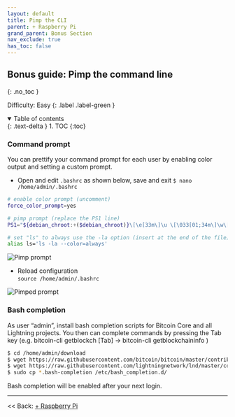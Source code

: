 ```yaml
---
layout: default
title: Pimp the CLI
parent: + Raspberry Pi
grand_parent: Bonus Section
nav_exclude: true
has_toc: false
---
```


## Bonus guide: Pimp the command line  
{: .no_toc }

Difficulty: Easy
{: .label .label-green }

<details open markdown="block">
  <summary>
    Table of contents
  </summary>
  {: .text-delta }
1. TOC
{:toc}
</details>

### Command prompt
You can prettify your command prompt for each user by enabling color output and setting a custom prompt. 

* Open and edit `.bashrc`  as shown below, save and exit
  `$ nano /home/admin/.bashrc`

```bash
# enable color prompt (uncomment)
force_color_prompt=yes

# pimp prompt (replace the PS1 line)
PS1="${debian_chroot:+($debian_chroot)}\[\e[33m\]\u \[\033[01;34m\]\w\[\e[33;40m\] ₿\[\e[m\] "

# set "ls" to always use the -la option (insert at the end of the file)
alias ls='ls -la --color=always'
```

![Pimp prompt](images/60_pimp_prompt.png)

* Reload configuration  
  `source /home/admin/.bashrc`

![Pimped prompt](images/60_pimp_prompt_result.png)

### Bash completion
As user “admin”, install bash completion scripts for Bitcoin Core and all Lightning projects. You then can complete commands by pressing the Tab key (e.g. bitcoin-cli getblockch [Tab] → bitcoin-cli getblockchaininfo )

```sh
$ cd /home/admin/download
$ wget https://raw.githubusercontent.com/bitcoin/bitcoin/master/contrib/bitcoin-cli.bash-completion 
$ wget https://raw.githubusercontent.com/lightningnetwork/lnd/master/contrib/lncli.bash-completion
$ sudo cp *.bash-completion /etc/bash_completion.d/
```

Bash completion will be enabled after your next login.

------

<< Back: [+ Raspberry Pi](+raspberry-pi.md) 
